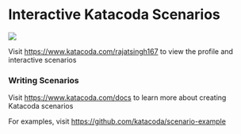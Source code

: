 # Interactive Katacoda Scenarios

[![](http://shields.katacoda.com/katacoda/rajatsingh167/count.svg)](https://www.katacoda.com/rajatsingh167 "Get your profile on Katacoda.com")

Visit https://www.katacoda.com/rajatsingh167 to view the profile and interactive scenarios

### Writing Scenarios
Visit https://www.katacoda.com/docs to learn more about creating Katacoda scenarios

For examples, visit https://github.com/katacoda/scenario-example

